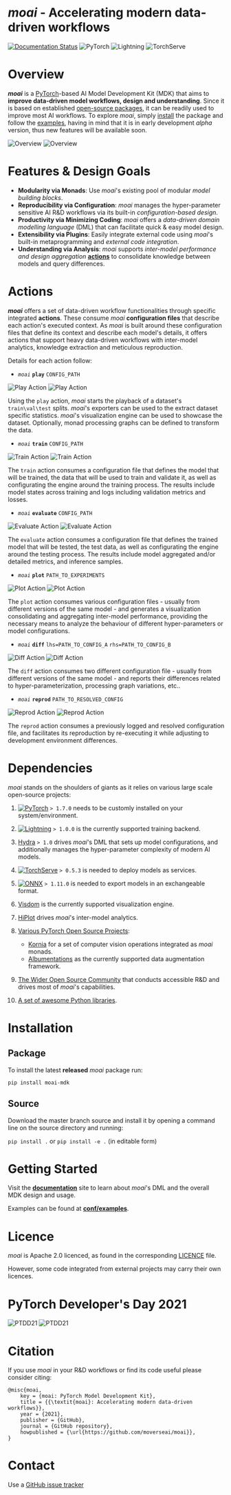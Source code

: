 # _moai_ - Accelerating modern data-driven workflows

[![Documentation Status](https://readthedocs.org/projects/moai/badge/?version=latest)](https://moai.readthedocs.io/en/latest/?badge=latest)
![PyTorch](https://img.shields.io/badge/PyTorch-%23EE4C2C.svg?logo=PyTorch&logoColor=white)
![Lightning](https://img.shields.io/badge/-Lightning-792ee5?logo=pytorchlightning&logoColor=white)
![TorchServe](https://img.shields.io/badge/TorchServe-%23EE4C2C.svg?logo=PyTorch&logoColor=white)

# Overview

**_moai_** is a [PyTorch](https://pytorch.org/)-based AI Model Development Kit (MDK) that aims to **improve data-driven model workflows, design and understanding**.
Since it is based on established [open-source packages](#Dependencies), it can be readily used to improve most AI workflows. To explore _moai_, simply [install](#Installation) the package and follow the [examples](https://github.com/moverseai/moai/tree/master/conf/examples), having in mind that it is in early development _alpha_ version, thus new features will be available soon.

![Overview](https://github.com/moverseai/moai/raw/main/docs/diagrams/overview_light.png#gh-light-mode-only)
![Overview](https://github.com/moverseai/moai/raw/main/docs/diagrams/overview_dark.png#gh-dark-mode-only)

# Features & Design Goals

- **Modularity via Monads**: Use _moai_'s existing pool of modular _model building blocks_.
- **Reproducibility via Configuration**: _moai_ manages the hyper-parameter sensitive AI R&D workflows via its built-in _configuration-based design_.
- **Productivity via Minimizing Coding**: _moai_ offers a _data-driven domain modelling language_ (DML) that can facilitate quick & easy model design.
- **Extensibility via Plugins**: Easily integrate external code using _moai_'s built-in metaprogramming and _external code integration_. 
- **Understanding via Analysis**: _moai_ supports _inter-model performance and design aggregation_ [**actions**](#Actions) to consolidate knowledge between models and query differences.

# Actions

**_moai_** offers a set of data-driven workflow functionalities through specific integrated **actions**. These consume _moai_ **configuration files** that describe each action's executed context.
As _moai_ is built around these configuration files that define its context and describe each model's details, it offers actions that support heavy data-driven workflows with inter-model analytics, knowledge extraction and meticulous reproduction.

Details for each action follow:

- _`moai`_ **`play`** `CONFIG_PATH`

![Play Action](https://github.com/moverseai/moai/raw/main/docs/diagrams/play_light.png#gh-light-mode-only "Play Action")
![Play Action](https://github.com/moverseai/moai/raw/main/docs/diagrams/play_dark.png#gh-dark-mode-only "Play Action")

Using the `play` action, _moai_ starts the playback of a dataset's `train\val\test` splits. _moai_'s exporters can be used to the extract dataset specific statistics. _moai_'s visualization engine can be used to showcase the dataset. Optionally, monad processing graphs can be defined to transform the data.

- _`moai`_ **`train`** `CONFIG_PATH`

![Train Action](https://github.com/moverseai/moai/raw/main/docs/diagrams/train_light.png#gh-light-mode-only "Train Action")
![Train Action](https://github.com/moverseai/moai/raw/main/docs/diagrams/train_dark.png#gh-dark-mode-only "Train Action")

The `train` action consumes a configuration file that defines the model that will be trained, the data that will be used to train and validate it, as well as configurating the engine around the training process.
The results include model states across training and logs including validation metrics and losses.

- _`moai`_ **`evaluate`** `CONFIG_PATH`

![Evaluate Action](https://github.com/moverseai/moai/raw/main/docs/diagrams/evaluate_light.png#gh-light-mode-only "Evaluate Action")
![Evaluate Action](https://github.com/moverseai/moai/raw/main/docs/diagrams/evaluate_dark.png#gh-dark-mode-only "Evaluate Action")

The `evaluate` action consumes a configuration file that defines the trained model that will be tested, the test data, as well as configurating the engine around the testing process.
The results include model aggregated and/or detailed metrics, and inference samples.

- _`moai`_ **`plot`** `PATH_TO_EXPERIMENTS`

![Plot Action](https://github.com/moverseai/moai/raw/main/docs/diagrams/plot_light.png#gh-light-mode-only "Plot Action")
![Plot Action](https://github.com/moverseai/moai/raw/main/docs/diagrams/plot_dark.png#gh-dark-mode-only "Plot Action")

The `plot` action consumes various configuration files - usually from different versions of the same model - and generates a visualization consolidating and aggregating inter-model performance, providing the necessary means to analyze the behaviour of different hyper-parameters or model configurations.

- _`moai`_ **`diff`** `lhs=PATH_TO_CONFIG_A` `rhs=PATH_TO_CONFIG_B`

![Diff Action](https://github.com/moverseai/moai/raw/main/docs/diagrams/diff_light.png#gh-light-mode-only "Diff Action")
![Diff Action](https://github.com/moverseai/moai/raw/main/docs/diagrams/diff_dark.png#gh-dark-mode-only "Diff Action")

The `diff` action consumes two different configuration file - usually from different versions of the same model - and reports their differences related to hyper-parameterization, processing graph variations, etc..

- _`moai`_ **`reprod`** `PATH_TO_RESOLVED_CONFIG`

![Reprod Action](https://github.com/moverseai/moai/raw/main/docs/diagrams/reprod_light.png#gh-light-mode-only "Reprod Action")
![Reprod Action](https://github.com/moverseai/moai/raw/main/docs/diagrams/reprod_dark.png#gh-dark-mode-only "Reprod Action")

The `reprod` action consumes a previously logged and resolved configuration file, and facilitates its reproduction by re-executing it while adjusting to development environment differences.

# Dependencies

_moai_ stands on the shoulders of giants as it relies on various large scale open-source projects:

1. [![PyTorch](https://img.shields.io/badge/PyTorch-%23EE4C2C.svg?logo=PyTorch&logoColor=white)](https://pytorch.org/) `> 1.7.0` needs to be customly installed on your system/environment.
2. [![Lightning](https://img.shields.io/badge/-Lightning-792ee5?logo=pytorchlightning&logoColor=white)](https://pytorchlightning.ai) `> 1.0.0` is the currently supported training backend.
3. [Hydra](https://hydra.cc/) `> 1.0` drives _moai_'s DML that sets up model configurations, and additionally manages the hyper-parameter complexity of modern AI models.
4. [![TorchServe](https://img.shields.io/badge/TorchServe-%23EE4C2C.svg?logo=PyTorch&logoColor=white)](https://pytorch.org/serve/) `> 0.5.3` is needed to deploy models as services.
5. [![ONNX](https://img.shields.io/badge/ONNX-%23EE4C2C.svg?logo=onnx&logoColor=white&color=0EB0EC)](https://onnx.ai/) `> 1.11.0` is needed to export models in an exchangeable format.
6. [Visdom](https://github.com/fossasia/visdom) is the currently supported visualization engine.
7. [HiPlot](https://github.com/facebookresearch/hiplot) drives _moai_'s inter-model analytics.
8. [Various PyTorch Open Source Projects](#Dependencies):
    
    - [Kornia](https://github.com/kornia/kornia) for a set of computer vision operations integrated as _moai_ monads.
    - [Albumentations](https://github.com/albumentations-team/albumentations) as the currently supported data augmentation framework.

7. [The Wider Open Source Community](https://www.github.com) that conducts accessible R&D and drives most of _moai_'s capabilities.

8. [A set of awesome Python libraries](https://github.com/moverseai/moai/tree/master/requirements.txt).

# Installation

## Package
To install the latest **released** _moai_ package run:

`pip install moai-mdk`

## Source
Download the master branch source and install it by opening a command line on the source directory and running:

`pip install .` or `pip install -e .` (in editable form)

# Getting Started

Visit the [**documentation**](https://moai.readthedocs.io/) site to learn about _moai_'s DML and the overall MDK design and usage.

Examples can be found at [**conf/examples**](https://github.com/moverseai/moai/tree/main/moai/conf/examples). 

# Licence

_moai_ is Apache 2.0 licenced, as found in the corresponding [LICENCE](https://github.com/moverseai/moai/blob/main/LICENSE) file.

However, some code integrated from external projects may carry their own licences.

# PyTorch Developer's Day 2021
![PTDD21](https://github.com/moverseai/moai/raw/main/docs/images/poster.jpeg#gh-light-mode-only)
![PTDD21](https://github.com/moverseai/moai/raw/main/docs/images/poster.jpeg#gh-dark-mode-only)

# Citation
If you use _moai_ in your R&D workflows or find its code useful please consider citing:

```
@misc{moai,
    key = {moai: PyTorch Model Development Kit},
    title = {{\textit{moai}: Accelerating modern data-driven workflows}},
    year = {2021},
    publisher = {GitHub},
    journal = {GitHub repository},
    howpublished = {\url{https://github.com/moverseai/moai}},
}
```

# Contact

Use a [GitHub issue tracker](https://github.com/moverseai/moai/issues)
